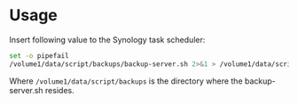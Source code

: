 # Usage

Insert following value to the Synology task scheduler:

```bash
set -o pipefail
/volume1/data/script/backups/backup-server.sh 2>&1 > /volume1/data/script/backups/last_run.log
```


Where `/volume1/data/script/backups` is the directory where the backup-server.sh resides.
